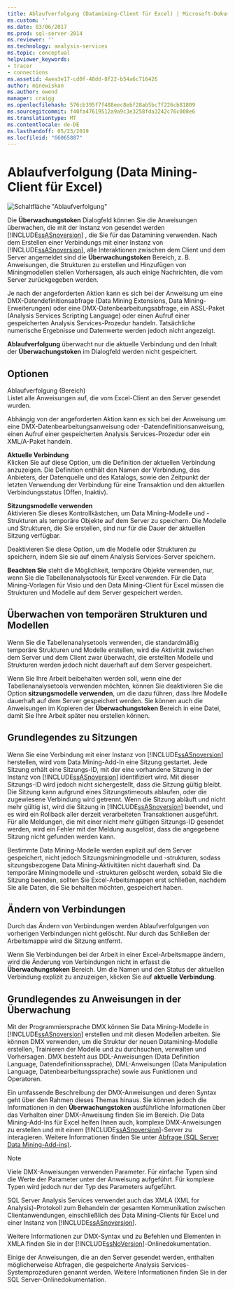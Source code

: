 ```yaml
---
title: Ablaufverfolgung (Datamining-Client für Excel) | Microsoft-Dokumentation
ms.custom: ''
ms.date: 03/06/2017
ms.prod: sql-server-2014
ms.reviewer: ''
ms.technology: analysis-services
ms.topic: conceptual
helpviewer_keywords:
- tracer
- connections
ms.assetid: 4aea3e17-cd0f-48dd-8f22-b54a6c716426
author: minewiskan
ms.author: owend
manager: craigg
ms.openlocfilehash: 576cb395f7f488eec8ebf28ab5bc7f226cb81809
ms.sourcegitcommit: f40fa47619512a9a9c3e3258fda3242c76c008e6
ms.translationtype: MT
ms.contentlocale: de-DE
ms.lasthandoff: 05/23/2019
ms.locfileid: "66065887"
---
```

# <a name="trace-data-mining-client-for-excel"></a>Ablaufverfolgung (Data Mining-Client für Excel)
  ![Schaltfläche "Ablaufverfolgung"](media/misc-trace.gif "Schaltfläche \"Ablaufverfolgung\"")  
  
 Die **Überwachungstoken** Dialogfeld können Sie die Anweisungen überwachen, die mit der Instanz von gesendet werden [!INCLUDE[ssASnoversion](../includes/ssasnoversion-md.md)] , die Sie für das Datamining verwenden. Nach dem Erstellen einer Verbindungs mit einer Instanz von [!INCLUDE[ssASnoversion](../includes/ssasnoversion-md.md)], alle Interaktionen zwischen dem Client und dem Server angemeldet sind die **Überwachungstoken** Bereich, z. B. Anweisungen, die Strukturen zu erstellen und Hinzufügen von Miningmodellen stellen Vorhersagen, als auch einige Nachrichten, die vom Server zurückgegeben werden.  
  
 Je nach der angeforderten Aktion kann es sich bei der Anweisung um eine DMX-Datendefinitionsabfrage (Data Mining Extensions, Data Mining-Erweiterungen) oder eine DMX-Datenbearbeitungsabfrage, ein ASSL-Paket (Analysis Services Scripting Language) oder einen Aufruf einer gespeicherten Analysis Services-Prozedur handeln. Tatsächliche numerische Ergebnisse und Datenwerte werden jedoch nicht angezeigt.  
  
 **Ablaufverfolgung** überwacht nur die aktuelle Verbindung und den Inhalt der **Überwachungstoken** im Dialogfeld werden nicht gespeichert.  
  
## <a name="options"></a>Optionen  
 Ablaufverfolgung (Bereich)  
 Listet alle Anweisungen auf, die vom Excel-Client an den Server gesendet wurden.  
  
 Abhängig von der angeforderten Aktion kann es sich bei der Anweisung um eine DMX-Datenbearbeitungsanweisung oder -Datendefinitionsanweisung, einen Aufruf einer gespeicherten Analysis Services-Prozedur oder ein XML/A-Paket handeln.  
  
 **Aktuelle Verbindung**  
 Klicken Sie auf diese Option, um die Definition der aktuellen Verbindung anzuzeigen. Die Definition enthält den Namen der Verbindung, des Anbieters, der Datenquelle und des Katalogs, sowie den Zeitpunkt der letzten Verwendung der Verbindung für eine Transaktion und den aktuellen Verbindungsstatus (Offen, Inaktiv).  
  
 **Sitzungsmodelle verwenden**  
 Aktivieren Sie dieses Kontrollkästchen, um Data Mining-Modelle und -Strukturen als temporäre Objekte auf dem Server zu speichern. Die Modelle und Strukturen, die Sie erstellen, sind nur für die Dauer der aktuellen Sitzung verfügbar.  
  
 Deaktivieren Sie diese Option, um die Modelle oder Strukturen zu speichern, indem Sie sie auf einem Analysis Services-Server speichern.  
  
 **Beachten Sie** steht die Möglichkeit, temporäre Objekte verwenden, nur, wenn Sie die Tabellenanalysetools für Excel verwenden. Für die Data Mining-Vorlagen für Visio und den Data Mining-Client für Excel müssen die Strukturen und Modelle auf dem Server gespeichert werden.  
  
## <a name="tracing-temporary-structures-and-models"></a>Überwachen von temporären Strukturen und Modellen  
 Wenn Sie die Tabellenanalysetools verwenden, die standardmäßig temporäre Strukturen und Modelle erstellen, wird die Aktivität zwischen dem Server und dem Client zwar überwacht, die erstellten Modelle und Strukturen werden jedoch nicht dauerhaft auf dem Server gespeichert.  
  
 Wenn Sie Ihre Arbeit beibehalten werden soll, wenn eine der Tabellenanalysetools verwenden möchten, können Sie deaktivieren Sie die Option **sitzungsmodelle verwenden**, um die dazu führen, dass Ihre Modelle dauerhaft auf dem Server gespeichert werden. Sie können auch die Anweisungen im Kopieren der **Überwachungstoken** Bereich in eine Datei, damit Sie Ihre Arbeit später neu erstellen können.  
  
## <a name="understanding-sessions"></a>Grundlegendes zu Sitzungen  
 Wenn Sie eine Verbindung mit einer Instanz von [!INCLUDE[ssASnoversion](../includes/ssasnoversion-md.md)] herstellen, wird vom Data Mining-Add-In eine Sitzung gestartet. Jede Sitzung erhält eine Sitzungs-ID, mit der eine vorhandene Sitzung in der Instanz von [!INCLUDE[ssASnoversion](../includes/ssasnoversion-md.md)] identifiziert wird. Mit dieser Sitzungs-ID wird jedoch nicht sichergestellt, dass die Sitzung gültig bleibt. Die Sitzung kann aufgrund eines Sitzungstimeouts ablaufen, oder die zugewiesene Verbindung wird getrennt. Wenn die Sitzung abläuft und nicht mehr gültig ist, wird die Sitzung in [!INCLUDE[ssASnoversion](../includes/ssasnoversion-md.md)] beendet, und es wird ein Rollback aller derzeit verarbeiteten Transaktionen ausgeführt. Für alle Meldungen, die mit einer nicht mehr gültigen Sitzungs-ID gesendet werden, wird ein Fehler mit der Meldung ausgelöst, dass die angegebene Sitzung nicht gefunden werden kann.  
  
 Bestimmte Data Mining-Modelle werden explizit auf dem Server gespeichert, nicht jedoch Sitzungsminingmodelle und -strukturen, sodass sitzungsbezogene Data Mining-Aktivitäten nicht dauerhaft sind. Da temporäre Miningmodelle und -strukturen gelöscht werden, sobald Sie die Sitzung beenden, sollten Sie Excel-Arbeitsmappen erst schließen, nachdem Sie alle Daten, die Sie behalten möchten, gespeichert haben.  
  
## <a name="changing-connections"></a>Ändern von Verbindungen  
 Durch das Ändern von Verbindungen werden Ablaufverfolgungen von vorherigen Verbindungen nicht gelöscht. Nur durch das Schließen der Arbeitsmappe wird die Sitzung entfernt.  
  
 Wenn Sie Verbindungen bei der Arbeit in einer Excel-Arbeitsmappe ändern, wird die Änderung von Verbindungen nicht in erfasst die **Überwachungstoken** Bereich. Um die Namen und den Status der aktuellen Verbindung explizit zu anzuzeigen, klicken Sie auf **aktuelle Verbindung**.  
  
## <a name="understanding-statements-in-the-tracer"></a>Grundlegendes zu Anweisungen in der Überwachung  
 Mit der Programmiersprache DMX können Sie Data Mining-Modelle in [!INCLUDE[ssASnoversion](../includes/ssasnoversion-md.md)] erstellen und mit diesen Modellen arbeiten. Sie können DMX verwenden, um die Struktur der neuen Datamining-Modelle erstellen, Trainieren der Modelle und zu durchsuchen, verwalten und Vorhersagen. DMX besteht aus DDL-Anweisungen (Data Definition Language, Datendefinitionssprache), DML-Anweisungen (Data Manipulation Language, Datenbearbeitungssprache) sowie aus Funktionen und Operatoren.  
  
 Ein umfassende Beschreibung der DMX-Anweisungen und deren Syntax geht über den Rahmen dieses Themas hinaus. Sie können jedoch die Informationen in den **Überwachungstoken** ausführliche Informationen über das Verhalten einer DMX-Anweisung finden Sie im Bereich. Die Data Mining-Add-Ins für Excel helfen Ihnen auch, komplexe DMX-Anweisungen zu erstellen und mit einem [!INCLUDE[ssASnoversion](../includes/ssasnoversion-md.md)]-Server zu interagieren. Weitere Informationen finden Sie unter [Abfrage &#40;SQL Server Data Mining-Add-ins&#41;](query-sql-server-data-mining-add-ins.md).  
  
> [!NOTE]  
>  Viele DMX-Anweisungen verwenden Parameter. Für einfache Typen sind die Werte der Parameter unter der Anweisung aufgeführt. Für komplexe Typen wird jedoch nur der Typ des Parameters aufgeführt.  
  
 SQL Server Analysis Services verwendet auch das XMLA (XML for Analysis)-Protokoll zum Behandeln der gesamten Kommunikation zwischen Clientanwendungen, einschließlich des Data Mining-Clients für Excel und einer Instanz von [!INCLUDE[ssASnoversion](../includes/ssasnoversion-md.md)].  
  
 Weitere Informationen zur DMX-Syntax und zu Befehlen und Elementen in XMLA finden Sie in der [!INCLUDE[ssNoVersion](../includes/ssnoversion-md.md)]-Onlinedokumentation.  
  
 Einige der Anweisungen, die an den Server gesendet werden, enthalten möglicherweise Abfragen, die gespeicherte Analysis Services-Systemprozeduren genannt werden. Weitere Informationen finden Sie in der SQL Server-Onlinedokumentation.  
  
  
